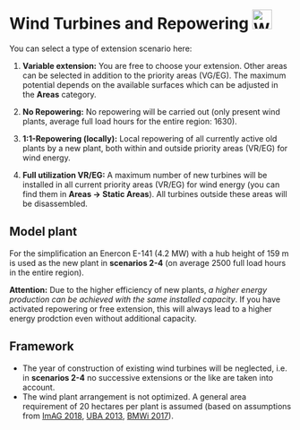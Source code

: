 # Wind Turbines and Repowering <img src="../../static/stemp_abw/img/energy_icons/Stromerzeuger_Windenergieanlage.svg" alt="WEA" width="35">

You can select a type of extension scenario here:

1. **Variable extension:** You are free to choose your extension. Other areas
   can be selected in addition to the priority areas (VG/EG). The maximum
   potential depends on the available surfaces which can be adjusted in the
   **Areas** category.

2. **No Repowering:** No repowering will be carried out (only present wind
   plants, average full load hours for the entire region: 1630).

3. **1:1-Repowering (locally):** Local repowering of all currently active old
   plants by a new plant, both within and outside priority areas (VR/EG) for
   wind energy. 

4. **Full utilization VR/EG:** A maximum number of new turbines will be
   installed in all current priority areas (VR/EG) for wind energy (you can
   find them in **Areas -> Static Areas**). All turbines outside these areas
   will be disassembled. 

## Model plant

For the simplification an Enercon E-141 (4.2 MW) with a hub height of 159 m is
used as the new plant in **scenarios 2-4** (on average 2500 full load hours in
the entire region).

**Attention:** Due to the higher efficiency of new plants,
_a higher energy production can be achieved with the same installed capacity_.
If you have activated repowering or free extension, this will always lead to a
higher energy prodction even without additional capacity.

## Framework

- The year of construction of existing wind turbines will be neglected, i.e. in
  **scenarios 2-4** no successive extensions or the like are taken into
  account.
- The wind plant arrangement is not optimized. A general area requirement of 20
  hectares per plant is assumed (based on assumptions from
  <a href="https://mlv.sachsen-anhalt.de/fileadmin/Bibliothek/Politik_und_Verwaltung/MLV/MLV/Service/Publikationen/Abschlussbericht_der_interministeriellen_Arbeitsgruppe__Repowering__zur_Modernisierung_von_Windenergieanlagen_in_Sachsen-Anhalt.pdf" target="_blank">ImAG 2018</a>, 
  <a href="https://www.umweltbundesamt.de/sites/default/files/medien/378/publikationen/potenzial_der_windenergie.pdf" target="_blank">UBA 2013</a>,
  <a href="https://www.bmwi.de/Redaktion/DE/Downloads/B/berichtsmodul-2-modelle-und-modellverbund.pdf" target="_blank">BMWi 2017</a>).
